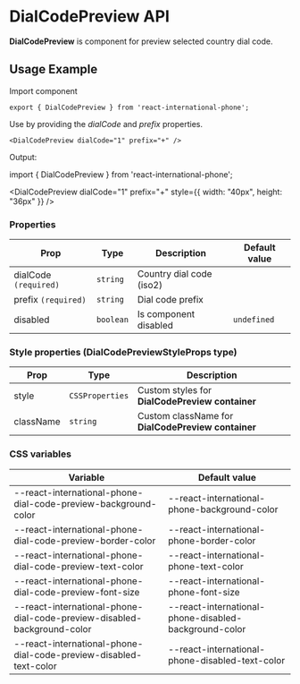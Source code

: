 # DialCodePreview API

**DialCodePreview** is component for preview selected country dial code.

## Usage Example

Import component

```tsx
export { DialCodePreview } from 'react-international-phone';
```

Use by providing the _dialCode_ and _prefix_ properties.

```tsx
<DialCodePreview dialCode="1" prefix="+" />
```

Output:

import { DialCodePreview } from 'react-international-phone';

<DialCodePreview dialCode="1" prefix="+" style={{ width: "40px", height: "36px" }} />

### Properties

| Prop                  | Type      | Description              | Default value |
| --------------------- | --------- | ------------------------ | ------------- |
| dialCode `(required)` | `string`  | Country dial code (iso2) |               |
| prefix `(required)`   | `string`  | Dial code prefix         |               |
| disabled              | `boolean` | Is component disabled    | `undefined`   |

### Style properties (DialCodePreviewStyleProps type)

| Prop      | Type            | Description                                        |
| --------- | --------------- | -------------------------------------------------- |
| style     | `CSSProperties` | Custom styles for **DialCodePreview container**    |
| className | `string`        | Custom className for **DialCodePreview container** |

### CSS variables

| Variable                                                                | Default value                                         |
| ----------------------------------------------------------------------- | ----------------------------------------------------- |
| --react-international-phone-dial-code-preview-background-color          | --react-international-phone-background-color          |
| --react-international-phone-dial-code-preview-border-color              | --react-international-phone-border-color              |
| --react-international-phone-dial-code-preview-text-color                | --react-international-phone-text-color                |
| --react-international-phone-dial-code-preview-font-size                 | --react-international-phone-font-size                 |
| --react-international-phone-dial-code-preview-disabled-background-color | --react-international-phone-disabled-background-color |
| --react-international-phone-dial-code-preview-disabled-text-color       | --react-international-phone-disabled-text-color       |
